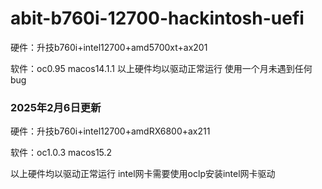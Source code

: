 # abit-b760i-12700-hackintosh-uefi
硬件：升技b760i+intel12700+amd5700xt+ax201

软件：oc0.95 macos14.1.1
以上硬件均以驱动正常运行 使用一个月未遇到任何bug



### 2025年2月6日更新
硬件：升技b760i+intel12700+amdRX6800+ax211

软件：oc1.0.3 macos15.2

以上硬件均以驱动正常运行 intel网卡需要使用oclp安装intel网卡驱动

